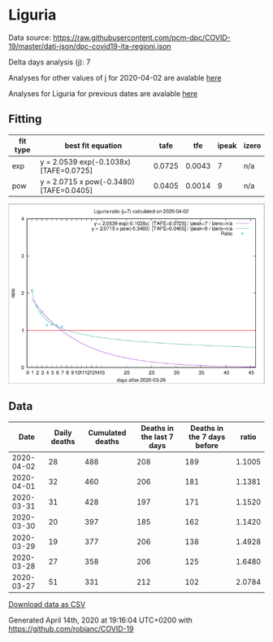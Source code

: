 # Liguria

Data source: https://raw.githubusercontent.com/pcm-dpc/COVID-19/master/dati-json/dpc-covid19-ita-regioni.json

Delta days analysis (j): 7

Analyses for other values of j for 2020-04-02 are avalable [here](../2020-04-02/README.md)

Analyses for Liguria for previous dates are avalable [here](../README.md)

## Fitting 
|fit type|best fit equation|tafe|tfe|ipeak|izero|
|-------|-----|--------|------|---|---|
|exp|y = 2.0539 exp(-0.1038x)  [TAFE=0.0725]|0.0725|0.0043|7|n/a|
|pow|y = 2.0715 x pow(-0.3480)  [TAFE=0.0405]|0.0405|0.0014|9|n/a|

![Plot](COVID-19_liguria_j7_2020-04-02.png)

## Data
|Date|Daily deaths|Cumulated deaths|Deaths in the last 7 days|Deaths in the 7 days before|ratio|
|----|----------|-----------|-------|--------------------|-----|
|2020-04-02|28|488|208|189|1.1005|
|2020-04-01|32|460|206|181|1.1381|
|2020-03-31|31|428|197|171|1.1520|
|2020-03-30|20|397|185|162|1.1420|
|2020-03-29|19|377|206|138|1.4928|
|2020-03-28|27|358|206|125|1.6480|
|2020-03-27|51|331|212|102|2.0784|

[Download data as CSV](COVID-19_liguria_j7_2020-04-02.csv)

Generated April 14th, 2020 at 19:16:04 UTC+0200 with https://github.com/robianc/COVID-19
